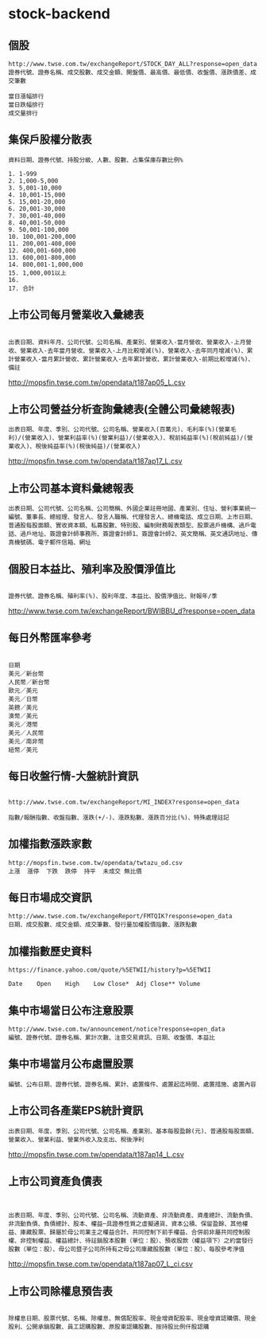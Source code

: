 # stock-backend

## 個股

```
http://www.twse.com.tw/exchangeReport/STOCK_DAY_ALL?response=open_data 
證券代號、證券名稱、成交股數、成交金額、開盤價、最高價、最低價、收盤價、漲跌價差、成交筆數

當日漲幅排行
當日跌幅排行
成交量排行

```


## 集保戶股權分散表

```
資料日期、證券代號、持股分級、人數、股數、占集保庫存數比例%

1. 1-999
2. 1,000-5,000
3. 5,001-10,000
4. 10,001-15,000
5. 15,001-20,000
6. 20,001-30,000
7. 30,001-40,000
8. 40,001-50,000
9. 50,001-100,000
10. 100,001-200,000
11. 200,001-400,000
12. 400,001-600,000
13. 600,001-800,000
14. 800,001-1,000,000
15. 1,000,001以上
16.
17. 合計

```
## 上市公司每月營業收入彙總表

```

出表日期、資料年月、公司代號、公司名稱、產業別、營業收入-當月營收、營業收入-上月營收、營業收入-去年當月營收、營業收入-上月比較增減(%)、營業收入-去年同月增減(%)、累計營業收入-當月累計營收、累計營業收入-去年累計營收、累計營業收入-前期比較增減(%)、備註

```
http://mopsfin.twse.com.tw/opendata/t187ap05_L.csv 

## 上市公司營益分析查詢彙總表(全體公司彙總報表)

```
出表日期、年度、季別、公司代號、公司名稱、營業收入(百萬元)、毛利率(%)(營業毛利)/(營業收入)、營業利益率(%)(營業利益)/(營業收入)、稅前純益率(%)(稅前純益)/(營業收入)、稅後純益率(%)(稅後純益)/(營業收入)

```

 http://mopsfin.twse.com.tw/opendata/t187ap17_L.csv 

## 上市公司基本資料彙總報表 

```
出表日期、公司代號、公司名稱、公司簡稱、外國企業註冊地國、產業別、住址、營利事業統一編號、董事長、總經理、發言人、發言人職稱、代理發言人、總機電話、成立日期、上市日期、普通股每股面額、實收資本額、私募股數、特別股、編制財務報表類型、股票過戶機構、過戶電話、過戶地址、簽證會計師事務所、簽證會計師1、簽證會計師2、英文簡稱、英文通訊地址、傳真機號碼、電子郵件信箱、網址

```

## 個股日本益比、殖利率及股價淨值比
```

證券代號、證券名稱、殖利率(%)、股利年度、本益比、股價淨值比、財報年/季

```

http://www.twse.com.tw/exchangeReport/BWIBBU_d?response=open_data 

## 每日外幣匯率參考

```

日期
美元／新台幣
人民幣／新台幣
歐元／美元
美元／日幣
英鎊／美元
澳幣／美元
美元／港幣
美元／人民幣
美元／南非幣
紐幣／美元

```

## 每日收盤行情-大盤統計資訊

```

http://www.twse.com.tw/exchangeReport/MI_INDEX?response=open_data

指數/報酬指數、收盤指數、漲跌(+/-)、漲跌點數、漲跌百分比(%)、特殊處理註記
```

## 加權指數漲跌家數

```
http://mopsfin.twse.com.tw/opendata/twtazu_od.csv
上漲	漲停	下跌	跌停	持平	未成交	無比價

```

## 每日市場成交資訊

```
http://www.twse.com.tw/exchangeReport/FMTQIK?response=open_data
日期、成交股數、成交金額、成交筆數、發行量加權股價指數、漲跌點數

```

## 加權指數歷史資料

```
https://finance.yahoo.com/quote/%5ETWII/history?p=%5ETWII

Date	Open	High	Low	Close*	Adj Close**	Volume

```

## 集中市場當日公布注意股票

```
http://www.twse.com.tw/announcement/notice?response=open_data
編號、證券代號、證券名稱、累計次數、注意交易資訊、日期、收盤價、本益比

```


## 集中市場當月公布處置股票

```
編號、公布日期、證券代號、證券名稱、累計、處置條件、處置起迄時間、處置措施、處置內容
```

## 上市公司各產業EPS統計資訊

```
出表日期、年度、季別、公司代號、公司名稱、產業別、基本每股盈餘(元)、普通股每股面額、營業收入、營業利益、營業外收入及支出、稅後淨利
```
http://mopsfin.twse.com.tw/opendata/t187ap14_L.csv 

## 上市公司資產負債表

```


出表日期、年度、季別、公司代號、公司名稱、流動資產、非流動資產、資產總計、流動負債、非流動負債、負債總計、股本、權益─具證券性質之虛擬通貨、資本公積、保留盈餘、其他權益、庫藏股票、歸屬於母公司業主之權益合計、共同控制下前手權益、合併前非屬共同控制股權、非控制權益、權益總計、待註銷股本股數（單位：股）、預收股款（權益項下）之約當發行股數（單位：股）、母公司暨子公司所持有之母公司庫藏股股數（單位：股）、每股參考淨值

```
 http://mopsfin.twse.com.tw/opendata/t187ap07_L_ci.csv 

## 上市公司除權息預告表

```

除權息日期、股票代號、名稱、除權息、無償配股率、現金增資配股率、現金增資認購價、現金股利、公開承銷股數、員工認購股數、原股東認購股數、按持股比例仟股認購

```